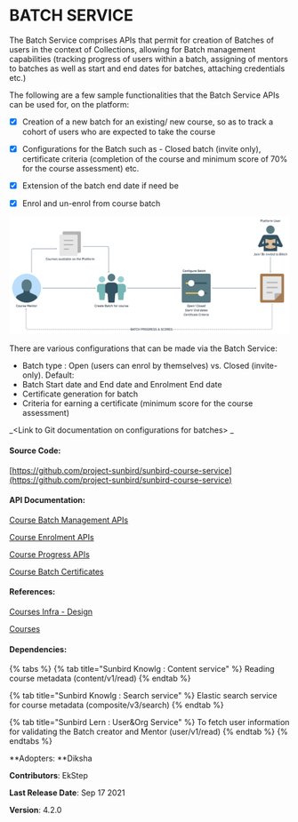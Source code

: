 # BATCH SERVICE

The Batch Service comprises APIs that permit for creation of Batches of users in the context of Collections, allowing for Batch management capabilities (tracking progress of users within a batch, assigning of mentors to batches as well as start and end dates for batches, attaching credentials etc.)



The following are a few sample functionalities that the Batch Service APIs can be used for, on the platform:

* [x] Creation of a new batch for an existing/ new course, so as to track a cohort of users who are expected to take the course
* [x] Configurations for the Batch such as - Closed batch (invite only), certificate criteria (completion of the course and minimum score of 70% for the course assessment) etc.
* [x] Extension of the batch end date if need be
* [x] Enrol and un-enrol from course batch





![](<../../.gitbook/assets/image (1).png>)



There are various configurations that can be made via the Batch Service:

* Batch type : Open (users can enrol by themselves) vs. Closed (invite-only). Default:&#x20;
* Batch Start date and End date and Enrolment End date
* Certificate generation for batch&#x20;
* Criteria for earning a certificate (minimum score for the course assessment)



_\<Link to Git documentation on configurations for batches> _

#### Source Code:

[https://github.com/project-sunbird/sunbird-course-service](https://github.com/project-sunbird/sunbird-course-service)

#### API Documentation:

[Course Batch Management APIs](http://docs.sunbird.org/latest/apis/coursebatchmanapi/)

[Course Enrolment APIs](http://docs.sunbird.org/latest/apis/courseenrolmentapi/)

[Course Progress APIs](http://docs.sunbird.org/latest/apis/courseprogressapi/)

[Course Batch Certificates](http://docs.sunbird.org/latest/apis/coursebatchcertificateapi/)

#### References:

[Courses Infra - Design](https://project-sunbird.atlassian.net/wiki/spaces/SBDES/pages/1493041222)

[Courses](https://project-sunbird.atlassian.net/wiki/spaces/SBDES/pages/632553473)

#### Dependencies:

{% tabs %}
{% tab title="Sunbird Knowlg : Content service" %}
Reading course metadata (content/v1/read)
{% endtab %}

{% tab title="Sunbird Knowlg : Search service" %}
Elastic search service for course metadata (composite/v3/search)
{% endtab %}

{% tab title="Sunbird Lern : User&Org Service" %}
To fetch user information for validating the Batch creator and Mentor (user/v1/read)
{% endtab %}
{% endtabs %}

**Adopters: **Diksha

**Contributors**: EkStep

**Last Release Date**: Sep 17 2021

**Version**: 4.2.0
